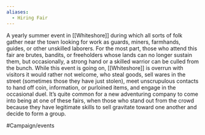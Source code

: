 ```yaml
---
aliases:
  - Hiring Fair
---
```

A yearly summer event in [[Whiteshore]] during which all sorts of folk gather near the town looking for work as guards, miners, farmhands, guides, or other unskilled laborers. For the most part, those who attend this fair are brutes, bandits, or freeholders whose lands can no longer sustain them, but occasionally, a strong hand or a skilled warrior can be culled from the bunch. While this event is going on, [[Whiteshore]] is overrun with visitors it would rather not welcome, who steal goods, sell wares in the street (sometimes those they have just stolen), meet unscrupulous contacts to hand off coin, information, or purloined items, and engage in the occasional duel. It’s quite common for a new adventuring company to come into being at one of these fairs, when those who stand out from the crowd because they have legitimate skills to sell gravitate toward one another and decide to form a group.

#Campaign/events
